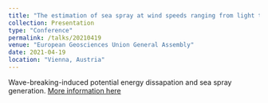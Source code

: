 ```yaml
---
title: "The estimation of sea spray at wind speeds ranging from light to extreme  "
collection: Presentation
type: "Conference"
permalink: /talks/20210419
venue: "European Geosciences Union General Assembly"
date: 2021-04-19
location: "Vienna, Austria"
---
```


Wave-breaking-induced potential energy dissapation and sea spray generation.
[More information here](https://meetingorganizer.copernicus.org/EGU21/session/39515)


